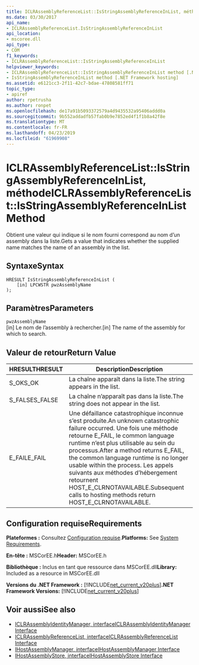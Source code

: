 ```yaml
---
title: ICLRAssemblyReferenceList::IsStringAssemblyReferenceInList, méthode
ms.date: 03/30/2017
api_name:
- ICLRAssemblyReferenceList.IsStringAssemblyReferenceInList
api_location:
- mscoree.dll
api_type:
- COM
f1_keywords:
- ICLRAssemblyReferenceList::IsStringAssemblyReferenceInList
helpviewer_keywords:
- ICLRAssemblyReferenceList::IsStringAssemblyReferenceInList method [.NET Framework hosting]
- IsStringAssemblyReferenceInList method [.NET Framework hosting]
ms.assetid: e6121cc3-2f11-42c7-bdae-47808581ff71
topic_type:
- apiref
author: rpetrusha
ms.author: ronpet
ms.openlocfilehash: de17a91b5093372579a4d9435532a95406addd0a
ms.sourcegitcommit: 9b552addadfb57fab0b9e7852ed4f1f1b8a42f8e
ms.translationtype: MT
ms.contentlocale: fr-FR
ms.lasthandoff: 04/23/2019
ms.locfileid: "61969908"
---
```

# <a name="iclrassemblyreferencelistisstringassemblyreferenceinlist-method"></a><span data-ttu-id="e4b29-102">ICLRAssemblyReferenceList::IsStringAssemblyReferenceInList, méthode</span><span class="sxs-lookup"><span data-stu-id="e4b29-102">ICLRAssemblyReferenceList::IsStringAssemblyReferenceInList Method</span></span>
<span data-ttu-id="e4b29-103">Obtient une valeur qui indique si le nom fourni correspond au nom d’un assembly dans la liste.</span><span class="sxs-lookup"><span data-stu-id="e4b29-103">Gets a value that indicates whether the supplied name matches the name of an assembly in the list.</span></span>  
  
## <a name="syntax"></a><span data-ttu-id="e4b29-104">Syntaxe</span><span class="sxs-lookup"><span data-stu-id="e4b29-104">Syntax</span></span>  
  
```  
HRESULT IsStringAssemblyReferenceInList (  
    [in] LPCWSTR pwzAssemblyName  
);  
```  
  
## <a name="parameters"></a><span data-ttu-id="e4b29-105">Paramètres</span><span class="sxs-lookup"><span data-stu-id="e4b29-105">Parameters</span></span>  
 `pwzAssemblyName`  
 <span data-ttu-id="e4b29-106">[in] Le nom de l’assembly à rechercher.</span><span class="sxs-lookup"><span data-stu-id="e4b29-106">[in] The name of the assembly for which to search.</span></span>  
  
## <a name="return-value"></a><span data-ttu-id="e4b29-107">Valeur de retour</span><span class="sxs-lookup"><span data-stu-id="e4b29-107">Return Value</span></span>  
  
|<span data-ttu-id="e4b29-108">HRESULT</span><span class="sxs-lookup"><span data-stu-id="e4b29-108">HRESULT</span></span>|<span data-ttu-id="e4b29-109">Description</span><span class="sxs-lookup"><span data-stu-id="e4b29-109">Description</span></span>|  
|-------------|-----------------|  
|<span data-ttu-id="e4b29-110">S_OK</span><span class="sxs-lookup"><span data-stu-id="e4b29-110">S_OK</span></span>|<span data-ttu-id="e4b29-111">La chaîne apparaît dans la liste.</span><span class="sxs-lookup"><span data-stu-id="e4b29-111">The string appears in the list.</span></span>|  
|<span data-ttu-id="e4b29-112">S_FALSE</span><span class="sxs-lookup"><span data-stu-id="e4b29-112">S_FALSE</span></span>|<span data-ttu-id="e4b29-113">La chaîne n’apparaît pas dans la liste.</span><span class="sxs-lookup"><span data-stu-id="e4b29-113">The string does not appear in the list.</span></span>|  
|<span data-ttu-id="e4b29-114">E_FAIL</span><span class="sxs-lookup"><span data-stu-id="e4b29-114">E_FAIL</span></span>|<span data-ttu-id="e4b29-115">Une défaillance catastrophique inconnue s’est produite.</span><span class="sxs-lookup"><span data-stu-id="e4b29-115">An unknown catastrophic failure occurred.</span></span> <span data-ttu-id="e4b29-116">Une fois une méthode retourne E_FAIL, le common language runtime n’est plus utilisable au sein du processus.</span><span class="sxs-lookup"><span data-stu-id="e4b29-116">After a method returns E_FAIL, the common language runtime is no longer usable within the process.</span></span> <span data-ttu-id="e4b29-117">Les appels suivants aux méthodes d’hébergement retournent HOST_E_CLRNOTAVAILABLE.</span><span class="sxs-lookup"><span data-stu-id="e4b29-117">Subsequent calls to hosting methods return HOST_E_CLRNOTAVAILABLE.</span></span>|  
  
## <a name="requirements"></a><span data-ttu-id="e4b29-118">Configuration requise</span><span class="sxs-lookup"><span data-stu-id="e4b29-118">Requirements</span></span>  
 <span data-ttu-id="e4b29-119">**Plateformes :** Consultez [Configuration requise](../../../../docs/framework/get-started/system-requirements.md).</span><span class="sxs-lookup"><span data-stu-id="e4b29-119">**Platforms:** See [System Requirements](../../../../docs/framework/get-started/system-requirements.md).</span></span>  
  
 <span data-ttu-id="e4b29-120">**En-tête :** MSCorEE.h</span><span class="sxs-lookup"><span data-stu-id="e4b29-120">**Header:** MSCorEE.h</span></span>  
  
 <span data-ttu-id="e4b29-121">**Bibliothèque :** Inclus en tant que ressource dans MSCorEE.dll</span><span class="sxs-lookup"><span data-stu-id="e4b29-121">**Library:** Included as a resource in MSCorEE.dll</span></span>  
  
 <span data-ttu-id="e4b29-122">**Versions du .NET Framework :** [!INCLUDE[net_current_v20plus](../../../../includes/net-current-v20plus-md.md)]</span><span class="sxs-lookup"><span data-stu-id="e4b29-122">**.NET Framework Versions:** [!INCLUDE[net_current_v20plus](../../../../includes/net-current-v20plus-md.md)]</span></span>  
  
## <a name="see-also"></a><span data-ttu-id="e4b29-123">Voir aussi</span><span class="sxs-lookup"><span data-stu-id="e4b29-123">See also</span></span>

- [<span data-ttu-id="e4b29-124">ICLRAssemblyIdentityManager, interface</span><span class="sxs-lookup"><span data-stu-id="e4b29-124">ICLRAssemblyIdentityManager Interface</span></span>](../../../../docs/framework/unmanaged-api/hosting/iclrassemblyidentitymanager-interface.md)
- [<span data-ttu-id="e4b29-125">ICLRAssemblyReferenceList, interface</span><span class="sxs-lookup"><span data-stu-id="e4b29-125">ICLRAssemblyReferenceList Interface</span></span>](../../../../docs/framework/unmanaged-api/hosting/iclrassemblyreferencelist-interface.md)
- [<span data-ttu-id="e4b29-126">IHostAssemblyManager, interface</span><span class="sxs-lookup"><span data-stu-id="e4b29-126">IHostAssemblyManager Interface</span></span>](../../../../docs/framework/unmanaged-api/hosting/ihostassemblymanager-interface.md)
- [<span data-ttu-id="e4b29-127">IHostAssemblyStore, interface</span><span class="sxs-lookup"><span data-stu-id="e4b29-127">IHostAssemblyStore Interface</span></span>](../../../../docs/framework/unmanaged-api/hosting/ihostassemblystore-interface.md)

